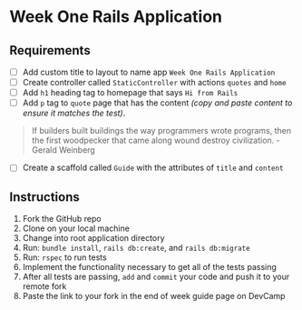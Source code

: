 # Week One Rails Application

## Requirements

* [ ] Add custom title to layout to name app `Week One Rails Application`
* [ ] Create controller called `StaticController` with actions `quotes` and `home`
* [ ] Add `h1` heading tag to homepage that says `Hi from Rails`
* [ ] Add `p` tag to `quote` page that has the content _(copy and paste content to ensure it matches the test)_.

> If builders built buildings the way programmers wrote programs, then the first woodpecker that came along wound destroy civilization. - Gerald Weinberg

* [ ] Create a scaffold called `Guide` with the attributes of `title` and `content`


## Instructions

1. Fork the GitHub repo
2. Clone on your local machine
3. Change into root application directory
4. Run: `bundle install`, `rails db:create`, and `rails db:migrate`
5. Run: `rspec` to run tests
6. Implement the functionality necessary to get all of the tests passing
7. After all tests are passing, `add` and `commit` your code and push it to your remote fork
8. Paste the link to your fork in the end of week guide page on DevCamp
